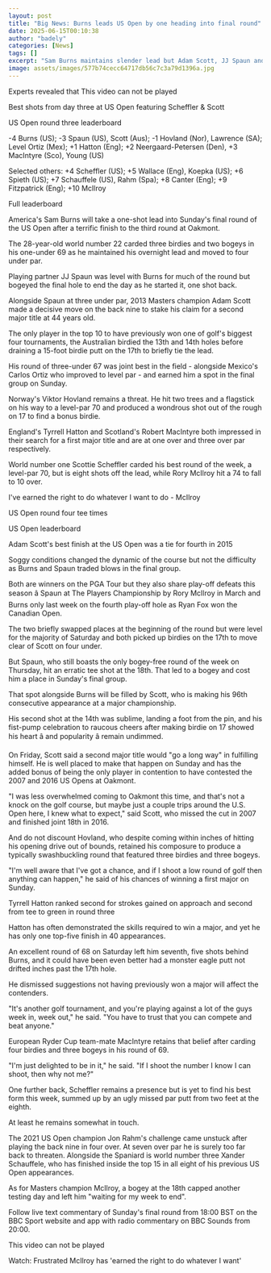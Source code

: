 ```yaml
---
layout: post
title: "Big News: Burns leads US Open by one heading into final round"
date: 2025-06-15T00:10:38
author: "badely"
categories: [News]
tags: []
excerpt: "Sam Burns maintains slender lead but Adam Scott, JJ Spaun and Viktor Hovland are in pursuit after intriguing third day at the US Open."
image: assets/images/577b74cecc64717db56c7c3a79d1396a.jpg
---
```


Experts revealed that This video can not be played

Best shots from day three at US Open featuring Scheffler & Scott

US Open round three leaderboard

-4 Burns (US); -3 Spaun (US), Scott (Aus); -1 Hovland (Nor), Lawrence (SA); Level Ortiz (Mex); +1 Hatton (Eng); +2 Neergaard-Petersen (Den), +3 MacIntyre (Sco), Young (US)

Selected others: +4 Scheffler (US); +5 Wallace (Eng), Koepka (US); +6 Spieth (US); +7 Schauffele (US), Rahm (Spa); +8 Canter (Eng); +9 Fitzpatrick (Eng); +10 McIlroy

Full leaderboard

America's Sam Burns will take a one-shot lead into Sunday's final round of the US Open after a terrific finish to the third round at Oakmont.

The 28-year-old world number 22 carded three birdies and two bogeys in his one-under 69 as he maintained his overnight lead and moved to four under par.

Playing partner JJ Spaun was level with Burns for much of the round but bogeyed the final hole to end the day as he started it, one shot back.

Alongside Spaun at three under par, 2013 Masters champion Adam Scott made a decisive move on the back nine to stake his claim for a second major title at 44 years old.

The only player in the top 10 to have previously won one of golf's biggest four tournaments, the Australian birdied the 13th and 14th holes before draining a 15-foot birdie putt on the 17th to briefly tie the lead.

His round of three-under 67 was joint best in the field - alongside Mexico's Carlos Ortiz who improved to level par - and earned him a spot in the final group on Sunday.

Norway's Viktor Hovland remains a threat. He hit two trees and a flagstick on his way to a level-par 70 and produced a wondrous shot out of the rough on 17 to find a bonus birdie.

England's Tyrrell Hatton and Scotland's Robert MacIntyre both impressed in their search for a first major title and are at one over and three over par respectively.

World number one Scottie Scheffler carded his best round of the week, a level-par 70, but is eight shots off the lead, while Rory McIlroy hit a 74 to fall to 10 over.

I've earned the right to do whatever I want to do - McIlroy

US Open round four tee times

US Open leaderboard

Adam Scott's best finish at the US Open was a tie for fourth in 2015

Soggy conditions changed the dynamic of the course but not the difficulty as Burns and Spaun traded blows in the final group.

Both are winners on the PGA Tour but they also share play-off defeats this season â Spaun at The Players Championship by Rory McIlroy in March and Burns only last week on the fourth play-off hole as Ryan Fox won the Canadian Open.

The two briefly swapped places at the beginning of the round but were level for the majority of Saturday and both picked up birdies on the 17th to move clear of Scott on four under.

But Spaun, who still boasts the only bogey-free round of the week on Thursday, hit an erratic tee shot at the 18th. That led to a bogey and cost him a place in Sunday's final group.

That spot alongside Burns will be filled by Scott, who is making his 96th consecutive appearance at a major championship.

His second shot at the 14th was sublime, landing a foot from the pin, and his fist-pump celebration to raucous cheers after making birdie on 17 showed his heart â and popularity â remain undimmed.

On Friday, Scott said a second major title would "go a long way" in fulfilling himself. He is well placed to make that happen on Sunday and has the added bonus of being the only player in contention to have contested the 2007 and 2016 US Opens at Oakmont.

"I was less overwhelmed coming to Oakmont this time, and that's not a knock on the golf course, but maybe just a couple trips around the U.S. Open here, I knew what to expect," said Scott, who missed the cut in 2007 and finished joint 18th in 2016.

And do not discount Hovland, who despite coming within inches of hitting his opening drive out of bounds, retained his composure to produce a typically swashbuckling round that featured three birdies and three bogeys.

"I'm well aware that I've got a chance, and if I shoot a low round of golf then anything can happen," he said of his chances of winning a first major on Sunday.

Tyrrell Hatton ranked second for strokes gained on approach and second from tee to green in round three

Hatton has often demonstrated the skills required to win a major, and yet he has only one top-five finish in 40 appearances.

An excellent round of 68 on Saturday left him seventh, five shots behind Burns, and it could have been even better had a monster eagle putt not drifted inches past the 17th hole.

He dismissed suggestions not having previously won a major will affect the contenders.

"It's another golf tournament, and you're playing against a lot of the guys week in, week out," he said. "You have to trust that you can compete and beat anyone."

European Ryder Cup team-mate MacIntyre retains that belief after carding four birdies and three bogeys in his round of 69.

"I'm just delighted to be in it," he said. "If I shoot the number I know I can shoot, then why not me?"

One further back, Scheffler remains a presence but is yet to find his best form this week, summed up by an ugly missed par putt from two feet at the eighth.

At least he remains somewhat in touch.

The 2021 US Open champion Jon Rahm's challenge came unstuck after playing the back nine in four over. At seven over par he is surely too far back to threaten. Alongside the Spaniard is world number three Xander Schauffele, who has finished inside the top 15 in all eight of his previous US Open appearances.

As for Masters champion McIlroy, a bogey at the 18th capped another testing day and left him "waiting for my week to end".

Follow live text commentary of Sunday's final round from 18:00 BST on the BBC Sport website and app with radio commentary on BBC Sounds from 20:00.

This video can not be played

Watch: Frustrated McIlroy has 'earned the right to do whatever I want'

